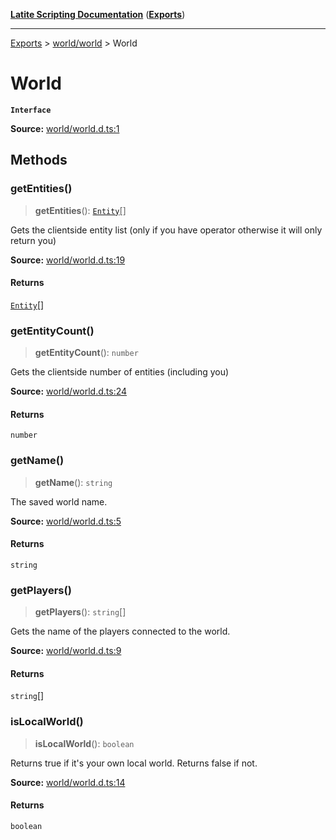 [**Latite Scripting Documentation**](../../README.md) ([**Exports**](../../exports.md))

---

[Exports](../../exports.md) > [world/world](../index.md) > World

# World

**`Interface`**

**Source:** [world/world.d.ts:1](https://github.com/LatiteScripting/latitescripting.github.io/blob/3779189/definitions/world/world.d.ts#L1)

## Methods

### getEntities()

> **getEntities**(): [`Entity`](../../module.world_entity/classes/class.Entity.md)[]

Gets the clientside entity list (only if you have operator otherwise it will only return you)

**Source:** [world/world.d.ts:19](https://github.com/LatiteScripting/latitescripting.github.io/blob/3779189/definitions/world/world.d.ts#L19)

#### Returns

[`Entity`](../../module.world_entity/classes/class.Entity.md)[]

### getEntityCount()

> **getEntityCount**(): `number`

Gets the clientside number of entities (including you)

**Source:** [world/world.d.ts:24](https://github.com/LatiteScripting/latitescripting.github.io/blob/3779189/definitions/world/world.d.ts#L24)

#### Returns

`number`

### getName()

> **getName**(): `string`

The saved world name.

**Source:** [world/world.d.ts:5](https://github.com/LatiteScripting/latitescripting.github.io/blob/3779189/definitions/world/world.d.ts#L5)

#### Returns

`string`

### getPlayers()

> **getPlayers**(): `string`[]

Gets the name of the players connected to the world.

**Source:** [world/world.d.ts:9](https://github.com/LatiteScripting/latitescripting.github.io/blob/3779189/definitions/world/world.d.ts#L9)

#### Returns

`string`[]

### isLocalWorld()

> **isLocalWorld**(): `boolean`

Returns true if it's your own local world. Returns false if not.

**Source:** [world/world.d.ts:14](https://github.com/LatiteScripting/latitescripting.github.io/blob/3779189/definitions/world/world.d.ts#L14)

#### Returns

`boolean`
